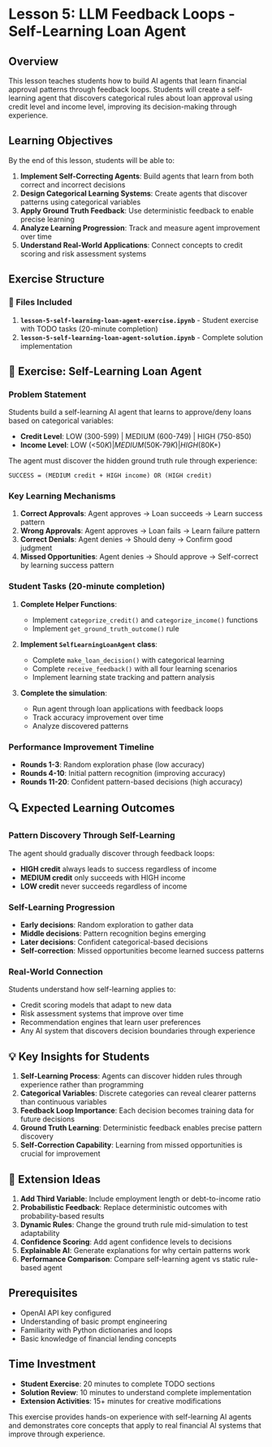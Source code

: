 # Lesson 5: LLM Feedback Loops - Self-Learning Loan Agent

## Overview

This lesson teaches students how to build AI agents that learn financial approval patterns through feedback loops. Students will create a self-learning agent that discovers categorical rules about loan approval using credit level and income level, improving its decision-making through experience.

## Learning Objectives

By the end of this lesson, students will be able to:

1. **Implement Self-Correcting Agents**: Build agents that learn from both correct and incorrect decisions
2. **Design Categorical Learning Systems**: Create agents that discover patterns using categorical variables
3. **Apply Ground Truth Feedback**: Use deterministic feedback to enable precise learning
4. **Analyze Learning Progression**: Track and measure agent improvement over time
5. **Understand Real-World Applications**: Connect concepts to credit scoring and risk assessment systems

## Exercise Structure

### 📁 Files Included

1. **`lesson-5-self-learning-loan-agent-exercise.ipynb`** - Student exercise with TODO tasks (20-minute completion)
2. **`lesson-5-self-learning-loan-agent-solution.ipynb`** - Complete solution implementation

## 🎯 Exercise: Self-Learning Loan Agent

### Problem Statement

Students build a self-learning AI agent that learns to approve/deny loans based on categorical variables:
- **Credit Level**: LOW (300-599) | MEDIUM (600-749) | HIGH (750-850)
- **Income Level**: LOW (<$50K) | MEDIUM ($50K-$79K) | HIGH ($80K+)

The agent must discover the hidden ground truth rule through experience:
```
SUCCESS = (MEDIUM credit + HIGH income) OR (HIGH credit)
```

### Key Learning Mechanisms

1. **Correct Approvals**: Agent approves → Loan succeeds → Learn success pattern
2. **Wrong Approvals**: Agent approves → Loan fails → Learn failure pattern  
3. **Correct Denials**: Agent denies → Should deny → Confirm good judgment
4. **Missed Opportunities**: Agent denies → Should approve → Self-correct by learning success pattern

### Student Tasks (20-minute completion)

1. **Complete Helper Functions**: 
   - Implement `categorize_credit()` and `categorize_income()` functions
   - Implement `get_ground_truth_outcome()` rule

2. **Implement `SelfLearningLoanAgent` class**:
   - Complete `make_loan_decision()` with categorical learning
   - Complete `receive_feedback()` with all four learning scenarios
   - Implement learning state tracking and pattern analysis

3. **Complete the simulation**:
   - Run agent through loan applications with feedback loops
   - Track accuracy improvement over time
   - Analyze discovered patterns

### Performance Improvement Timeline
- **Rounds 1-3**: Random exploration phase (low accuracy)
- **Rounds 4-10**: Initial pattern recognition (improving accuracy)
- **Rounds 11-20**: Confident pattern-based decisions (high accuracy)

## 🔍 Expected Learning Outcomes

### Pattern Discovery Through Self-Learning
The agent should gradually discover through feedback loops:
- **HIGH credit** always leads to success regardless of income
- **MEDIUM credit** only succeeds with HIGH income
- **LOW credit** never succeeds regardless of income

### Self-Learning Progression
- **Early decisions**: Random exploration to gather data
- **Middle decisions**: Pattern recognition begins emerging
- **Later decisions**: Confident categorical-based decisions
- **Self-correction**: Missed opportunities become learned success patterns

### Real-World Connection
Students understand how self-learning applies to:
- Credit scoring models that adapt to new data
- Risk assessment systems that improve over time
- Recommendation engines that learn user preferences
- Any AI system that discovers decision boundaries through experience

## 💡 Key Insights for Students

1. **Self-Learning Process**: Agents can discover hidden rules through experience rather than programming
2. **Categorical Variables**: Discrete categories can reveal clearer patterns than continuous variables
3. **Feedback Loop Importance**: Each decision becomes training data for future decisions
4. **Ground Truth Learning**: Deterministic feedback enables precise pattern discovery
5. **Self-Correction Capability**: Learning from missed opportunities is crucial for improvement

## 🚀 Extension Ideas

1. **Add Third Variable**: Include employment length or debt-to-income ratio
2. **Probabilistic Feedback**: Replace deterministic outcomes with probability-based results
3. **Dynamic Rules**: Change the ground truth rule mid-simulation to test adaptability
4. **Confidence Scoring**: Add agent confidence levels to decisions
5. **Explainable AI**: Generate explanations for why certain patterns work
6. **Performance Comparison**: Compare self-learning agent vs static rule-based agent

## Prerequisites

- OpenAI API key configured
- Understanding of basic prompt engineering
- Familiarity with Python dictionaries and loops
- Basic knowledge of financial lending concepts

## Time Investment

- **Student Exercise**: 20 minutes to complete TODO sections
- **Solution Review**: 10 minutes to understand complete implementation
- **Extension Activities**: 15+ minutes for creative modifications

This exercise provides hands-on experience with self-learning AI agents and demonstrates core concepts that apply to real financial AI systems that improve through experience.
